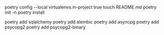 poetry config --local virtualenvs.in-project true
touch README.md
poetry init -n
poetry install

 poetry add sqlalchemy
 poetry add alembic 
poetry add asyncpg
poetry add psycopg2
poetry add psycopg2-binary

